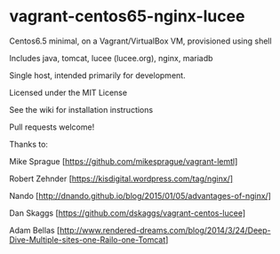 vagrant-centos65-nginx-lucee
======================

Centos6.5 minimal, on a Vagrant/VirtualBox VM, provisioned using shell

Includes java, tomcat, lucee (lucee.org), nginx, mariadb

Single host, intended primarily for development.

Licensed under the MIT License

See the wiki for installation instructions

Pull requests welcome!

Thanks to:

Mike Sprague   [https://github.com/mikesprague/vagrant-lemtl]

Robert Zehnder [https://kisdigital.wordpress.com/tag/nginx/]

Nando          [http://dnando.github.io/blog/2015/01/05/advantages-of-nginx/]

Dan Skaggs     [https://github.com/dskaggs/vagrant-centos-lucee]

Adam Bellas    [http://www.rendered-dreams.com/blog/2014/3/24/Deep-Dive-Multiple-sites-one-Railo-one-Tomcat]
